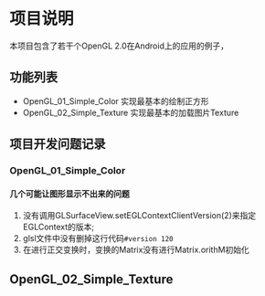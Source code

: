# 项目说明

本项目包含了若干个OpenGL 2.0在Android上的应用的例子，

## 功能列表

- OpenGL_01_Simple_Color 实现最基本的绘制正方形
- OpenGL_02_Simple_Texture 实现最基本的加载图片Texture

## 项目开发问题记录

### OpenGL_01_Simple_Color

#### 几个可能让图形显示不出来的问题

1. 没有调用GLSurfaceView.setEGLContextClientVersion(2)来指定EGLContext的版本;
2. glsl文件中没有删掉这行代码`#version 120`
3. 在进行正交变换时，变换的Matrix没有进行Matrix.orithM初始化

## OpenGL_02_Simple_Texture